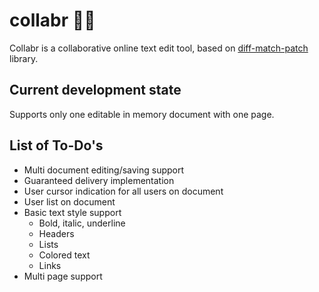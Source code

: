 # collabr ✍🏻
Collabr is a collaborative online text edit tool, based on [diff-match-patch](https://github.com/google/diff-match-patch) library.

## Current development state
Supports only one editable in memory document with one page.

## List of To-Do's
- Multi document editing/saving support
- Guaranteed delivery implementation
- User cursor indication for all users on document
- User list on document
- Basic text style support
    - Bold, italic, underline
    - Headers
    - Lists
    - Colored text
    - Links
- Multi page support